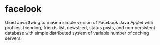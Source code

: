 facelook
========

Used Java Swing to make a simple version of Facebook Java Applet with profiles, friending, friends list, newsfeed, status posts, and non-persistent database with simple distributed system of variable number of caching servers  
